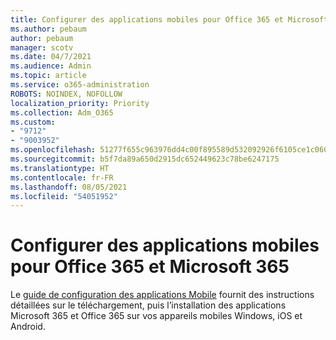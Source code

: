 ```yaml
---
title: Configurer des applications mobiles pour Office 365 et Microsoft 365
ms.author: pebaum
author: pebaum
manager: scotv
ms.date: 04/7/2021
ms.audience: Admin
ms.topic: article
ms.service: o365-administration
ROBOTS: NOINDEX, NOFOLLOW
localization_priority: Priority
ms.collection: Adm_O365
ms.custom:
- "9712"
- "9003952"
ms.openlocfilehash: 51277f655c963976dd4c00f895589d532092926f6105ce1c060bd33be9df6f94
ms.sourcegitcommit: b5f7da89a650d2915dc652449623c78be6247175
ms.translationtype: HT
ms.contentlocale: fr-FR
ms.lasthandoff: 08/05/2021
ms.locfileid: "54051952"
---
```

# <a name="set-up-mobile-apps-for-office-365-and-microsoft-365"></a>Configurer des applications mobiles pour Office 365 et Microsoft 365

Le [guide de configuration des applications Mobile](https://go.microsoft.com/fwlink/?linkid=2142115) fournit des instructions détaillées sur le téléchargement, puis l’installation des applications Microsoft 365 et Office 365 sur vos appareils mobiles Windows, iOS et Android.